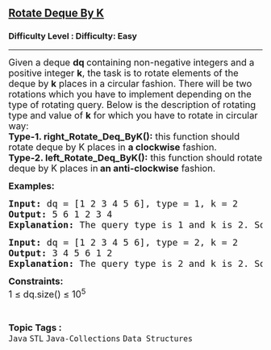 <h2><a href="https://www.geeksforgeeks.org/problems/rotate-deque-by-k/1?page=6&category=Java&sortBy=submissions">Rotate Deque By K</a></h2><h3>Difficulty Level : Difficulty: Easy</h3><hr><div class="problems_problem_content__Xm_eO"><p><span style="font-size: 18px;">Given a deque <strong>dq </strong>containing non-negative integers and a positive integer <strong>k</strong>, the task is to rotate elements of the deque by <strong>k</strong> places in a circular fashion. There will be two rotations which you have to implement depending on the type of rotating query. Below is the description of rotating type and value of <strong>k</strong> for which you have to rotate in circular way:<br><strong>Type-1. right_Rotate_Deq_ByK():</strong> this function should rotate deque by K places in <strong>a clockwise</strong> fashion.<br><strong>Type-2. left_Rotate_Deq_ByK():</strong> this function should rotate deque by K places in<strong> an anti-clockwise</strong> fashion.</span></p>
<p><span style="font-size: 18px;"><strong>Examples:</strong></span></p>
<pre><span style="font-size: 18px;"><strong>Input: </strong>dq = [1 2 3 4 5 6], type = 1, k = 2
<strong>Output:</strong> 5 6 1 2 3 4&nbsp;
<strong>Explanation:</strong> The query type is 1 and k is 2. So, we need to right rotate dequeue by 2 times. In 1 right rotation we get 6 1 2 3 4 5. In another we get 5 6 1 2 3 4.</span></pre>
<pre><span style="font-size: 18px;"><strong>Input:</strong> dq = [1 2 3 4 5 6], type = 2, k = 2 
<strong>Output:</strong> 3 4 5 6 1 2&nbsp;
<strong>Explanation:</strong> The query type is 2 and k is 2. So, we need to left rotate dequeue by 2 times. In 1 left rotation we get 2 3 4 5 6 1. In another we get 3 4 5 6 1 2.</span></pre>
<p><strong><span style="font-size: 18px;">Constraints:</span></strong><br><span style="font-size: 18px;">1 ≤ dq.size() ≤ 10<sup>5&nbsp;</sup></span></p></div><br><p><span style=font-size:18px><strong>Topic Tags : </strong><br><code>Java</code>&nbsp;<code>STL</code>&nbsp;<code>Java-Collections</code>&nbsp;<code>Data Structures</code>&nbsp;